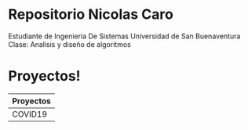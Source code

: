 # Repositorio Nicolas Caro 
Estudiante de Ingenieria De Sistemas Universidad de San Buenaventura
Clase: Analisis y diseño de algoritmos


# Proyectos!
| Proyectos | 
| ------ | 
| COVID19 |
